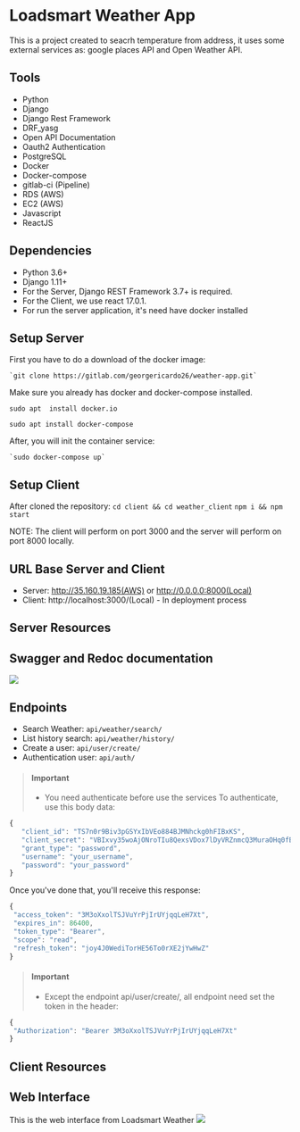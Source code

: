 # Loadsmart Weather App

This is a project created to seacrh temperature from address, it uses some external services as:
 google places API and Open Weather API.

Tools
------------
- Python
- Django
- Django Rest Framework
- DRF_yasg
- Open API Documentation
- Oauth2 Authentication
- PostgreSQL
- Docker
- Docker-compose
- gitlab-ci (Pipeline)
- RDS (AWS)
- EC2 (AWS)
- Javascript
- ReactJS

Dependencies
------------
- Python 3.6+
- Django 1.11+
- For the Server, Django REST Framework 3.7+ is required.
- For the Client, we use react 17.0.1.
- For run the server application, it's need have docker installed

Setup Server
------------
First you have to do a download of the docker image:

    `git clone https://gitlab.com/georgericardo26/weather-app.git`

Make sure you already has docker and docker-compose installed.

 `sudo apt  install docker.io`
 
  `sudo apt install docker-compose`


After, you will init the container service:

    `sudo docker-compose up`

Setup Client
------------
After cloned the repository:
    `cd client && cd weather_client`
    `npm i && npm start`
    
NOTE: The client will perform on port 3000 and the server will perform on port 8000 locally.

URL Base Server and Client
--------------------------
- Server: http://35.160.19.185(AWS) or http://0.0.0.0:8000(Local)
- Client: http://localhost:3000/(Local) - In deployment process

Server Resources
------------

Swagger and Redoc documentation
------------
![](https://apistaticfiles.s3-us-west-2.amazonaws.com/swagger.png)


Endpoints
------------
 - Search Weather: `api/weather/search/`
 - List history search: `api/weather/history/`
 - Create a user: `api/user/create/`
 - Authentication user: `api/auth/`

> #### Important
> - You need authenticate before use the services
> To authenticate, use this body data: 

 ```javascript
{
	"client_id": "TS7n0r9Biv3pGSYxIbVEo884BJMNhckg0hFIBxKS",
	"client_secret": "VBIxvy35woAjONroTIu8QexsVDox7lDyVRZnmcQ3MuraOHq0fBzLTcPlVjAhVE9VT5DPZtno7iKjeJfN3AhdPSIma08IcBy0nc2phdxUutsnRKLtcNPC7Qdkj64WpzlU",
	"grant_type": "password",
	"username": "your_username",
	"password": "your_password"
}
```

Once you've done that, you'll receive this response:
 ```javascript
{
  "access_token": "3M3oXxolTSJVuYrPjIrUYjqqLeH7Xt",
  "expires_in": 86400,
  "token_type": "Bearer",
  "scope": "read",
  "refresh_token": "joy4J0WediTorHE56To0rXE2jYwHwZ"
}
```
> #### Important
> - Except the endpoint api/user/create/, all endpoint need set the token in the header:
 ```javascript
{
  "Authorization": "Bearer 3M3oXxolTSJVuYrPjIrUYjqqLeH7Xt"
}
```

Client Resources
------------


Web Interface
------------
This is the web interface from Loadsmart Weather
![](https://apistaticfiles.s3-us-west-2.amazonaws.com/Captura+de+Tela+2021-01-28+a%CC%80s+11.38.31.png)
